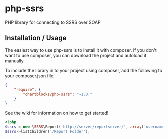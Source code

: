 php-ssrs
========

PHP library for connecting to SSRS over SOAP

Installation / Usage
--------------------

The easiest way to use php-ssrs is to install it with composer. If you don't want to use composer, you can download the project and autoload it manually.

To include the library in to your project using composer, add the following to your composer.json file:

```json
{
    "require": {
        "chartblocks/php-ssrs": "~1.0."
    }
}
```

See the wiki for information on how to get started!

```php
<?php
$ssrs = new \SSRS\Report('http://server/reportserver/', array('username' => 'thomas', 'password' => 'secureme'));
$ssrs->listChildren('/Report Folder');
```
